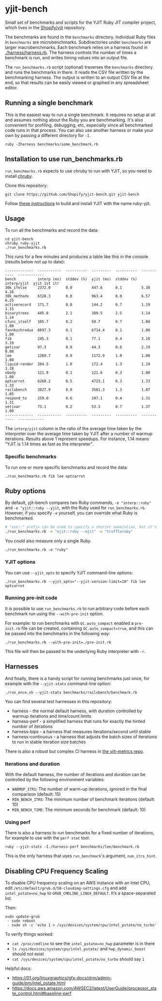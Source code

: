 yjit-bench
==========

Small set of benchmarks and scripts for the YJIT Ruby JIT compiler project, which lives in
the [Shopify/yjit](https://github.com/Shopify/yjit) repository.

The benchmarks are found in the `benchmarks` directory. Individual Ruby files
in `benchmarks` are microbenchmarks. Subdirectories under `benchmarks` are
larger macrobenchmarks. Each benchmark relies on a harness found in
[./harness/harness.rb](harness/harness.rb). The harness controls the number of times a benchmark is
run, and writes timing values into an output file.

The `run_benchmarks.rb` script (optional) traverses the `benchmarks` directory and
runs the benchmarks in there. It reads the
CSV file written by the benchmarking harness. The output is written to
an output CSV file at the end, so that results can be easily viewed or
graphed in any spreadsheet editor.

## Running a single benchmark

This is the easiest way to run a single benchmark.
It requires no setup at all and assumes nothing about the Ruby you are benchmarking.
It's also convenient for profiling, debugging, etc, especially since all benchmarked code runs in that process.
You can also use another harness or make your own by passing a different directory for `-I`.

```
ruby -Iharness benchmarks/some_benchmark.rb
```

## Installation to use run_benchmarks.rb

`run_benchmarks.rb` expects to use chruby to run with YJIT, so you need to
install [chruby](https://github.com/postmodern/chruby).

Clone this repository:
```
git clone https://github.com/Shopify/yjit-bench.git yjit-bench
```

Follow [these instructions](https://github.com/ruby/ruby/blob/master/doc/yjit/yjit.md#building-yjit) to build and install YJIT with the name ruby-yjit.

## Usage

To run all the benchmarks and record the data:
```
cd yjit-bench
chruby ruby-yjit
./run_benchmarks.rb
```

This runs for a few minutes and produces a table like this in the console (results below not up to date):
```
-------------  -----------  ----------  ---------  ----------  -----------  ------------
bench          interp (ms)  stddev (%)  yjit (ms)  stddev (%)  interp/yjit  yjit 1st itr
30k_ifelse     2372.0       0.0         447.6      0.1         5.30         4.16        
30k_methods    6328.3       0.0         963.4      0.0         6.57         6.25        
activerecord   171.7        0.8         144.2      0.7         1.19         1.15        
binarytrees    445.8        2.1         389.5      2.5         1.14         1.14        
cfunc_itself   105.7        0.2         58.7       0.7         1.80         1.80        
fannkuchredux  6697.3       0.1         6714.4     0.1         1.00         1.00        
fib            245.3        0.1         77.1       0.4         3.18         3.19        
getivar        97.3         0.9         44.3       0.6         2.19         0.98        
lee            1269.7       0.9         1172.9     1.0         1.08         1.08        
liquid-render  204.5        1.0         172.4      1.3         1.19         1.18        
nbody          121.9        0.1         121.6      0.3         1.00         1.00        
optcarrot      6260.2       0.5         4723.1     0.3         1.33         1.33        
railsbench     3827.9       0.9         3581.3     1.3         1.07         1.05        
respond_to     259.0        0.6         197.1      0.4         1.31         1.31        
setivar        73.1         0.2         53.3       0.7         1.37         1.00        
-------------  -----------  ----------  ---------  ----------  -----------  ------------
```

The `interp/yjit` column is the ratio of the average time taken by the interpreter over the
average time taken by YJIT after a number of warmup iterations. Results above 1 represent
speedups. For instance, 1.14 means "YJIT is 1.14 times as fast as the interpreter".

### Specific benchmarks

To run one or more specific benchmarks and record the data:
```
./run_benchmarks.rb fib lee optcarrot
```

## Ruby options

By default, yjit-bench compares two Ruby commands, `-e "interp::ruby"` and
`-e "yjit::ruby --yjit`, with the Ruby used for `run_benchmarks.rb`.
However, if you specify `-e` yourself, you can override what Ruby is benchmarked.

```sh
# "xxx::" prefix can be used to specify a shorter name/alias, but it's optional.
./run_benchmarks.rb -e "mjit::ruby --mjit" -e "truffleruby"
```

You could also measure only a single Ruby.

```
./run_benchmarks.rb -e "ruby"
```

### YJIT options

You can use `--yjit_opts` to specify YJIT command-line options:

```
./run_benchmarks.rb --yjit_opts="--yjit-version-limit=10" fib lee optcarrot
```

### Running pre-init code

It is possible to use `run_benchmarks.rb` to run arbitrary code before
each benchmark run using the `--with-pre-init` option.

For example: to run benchmarks with `GC.auto_compact` enabled a
`pre-init.rb` file can be created, containing `GC.auto_compact=true`,
and this can be passed into the benchmarks in the following way:

```
./run_benchmarks.rb --with-pre-init=./pre-init.rb
```

This file will then be passed to the underlying Ruby interpreter with
`-r`.

## Harnesses

And finally, there is a handy script for running benchmarks just
once, for example with the `--yjit-stats` command-line option:

```
./run_once.sh --yjit-stats benchmarks/railsbench/benchmark.rb
```

You can find several test harnesses in this repository:

* harness - the normal default harness, with duration controlled by warmup iterations and time/count limits
* harness-perf - a simplified harness that runs for exactly the hinted number of iterations
* harness-bips - a harness that measures iterations/second until stable
* harness-continuous - a harness that adjusts the batch sizes of iterations to run in stable iteration size batches

There is also a robust but complex CI harness in [the yjit-metrics repo](https://github.com/Shopify/yjit-metrics).

### Iterations and duration

With the default harness, the number of iterations and duration
can be controlled by the following environment variables:

* `WARMUP_ITRS`: The number of warm-up iterations, ignored in the final comparison (default: 15)
* `MIN_BENCH_ITRS`: The minimum number of benchmark iterations (default: 10)
* `MIN_BENCH_TIME`: The minimum seconds for benchmark (default: 10)

### Using perf

There is also a harness to run benchmarks for a fixed
number of iterations, for example to use with the `perf stat` tool:

```
ruby --yjit-stats -I./harness-perf benchmarks/lee/benchmark.rb
```

This is the only harness that uses `run_benchmark`'s argument, `num_itrs_hint`.

## Disabling CPU Frequency Scaling

To disable CPU frequency scaling on an AWS instance with an Intel CPU, edit `/etc/default/grub.d/50-cloudimg-settings.cfg` and add `intel_pstate=no_hwp` to `GRUB_CMDLINE_LINUX_DEFAULT`. It’s a space-separated list.

Then:
```
sudo update-grub
 - sudo reboot
 - sudo sh -c 'echo 1 > /sys/devices/system/cpu/intel_pstate/no_turbo'
```

To verify things worked:
 - `cat /proc/cmdline` to see the `intel_pstate=no_hwp` parameter is in there
 - `ls /sys/devices/system/cpu/intel_pstate/` and `hwp_dynamic_boost` should not exist
 - `cat /sys/devices/system/cpu/intel_pstate/no_turbo` should say `1`

Helpful docs:
 - https://01.org/linuxgraphics/gfx-docs/drm/admin-guide/pm/intel_pstate.html
 - https://docs.aws.amazon.com/AWSEC2/latest/UserGuide/processor_state_control.html#baseline-perf
